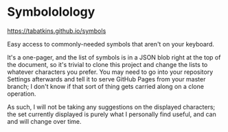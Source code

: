 # Symbololology

<https://tabatkins.github.io/symbols>

Easy access to commonly-needed symbols that aren't on your keyboard.

It's a one-pager,
and the list of symbols is in a JSON blob right at the top of the document,
so it's trivial to clone this project
and change the lists to whatever characters you prefer.
You may need to go into your repository Settings afterwards
and tell it to serve GitHub Pages from your master branch;
I don't know if that sort of thing gets carried along on a clone operation.

As such, I will not be taking any suggestions on the displayed characters;
the set currently displayed is purely what I personally find useful,
and can and will change over time.